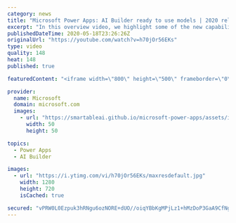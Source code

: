 ```yaml
---
category: news
title: "Microsoft Power Apps: AI Builder ready to use models | 2020 release wave 1 overview"
excerpt: "In this overview video, we highlight some of the new capabilities included in the latest update to Microsoft Power Apps, AI Builder ready to use models.     Here are the capabilities covered:   • Entity extraction helps you by identifying and extracting people, dates, places, locations, etc. from text"
publishedDateTime: 2020-05-18T23:26:26Z
originalUrl: "https://youtube.com/watch?v=h70jOr56EKs"
type: video
quality: 148
heat: 148
published: true

featuredContent: "<iframe width=\"800\" height=\"500\" frameborder=\"0\" src=\"https://www.youtube.com/embed/h70jOr56EKs\" allow=\"accelerometer; autoplay; encrypted-media; gyroscope; picture-in-picture\" allowfullscreen></iframe>"

provider:
  name: Microsoft
  domain: microsoft.com
  images:
    - url: "https://smartableai.github.io/microsoft-power-apps/assets/images/organizations/microsoft.com-50x50.jpg"
      width: 50
      height: 50

topics:
  - Power Apps
  - AI Builder

images:
  - url: "https://i.ytimg.com/vi/h70jOr56EKs/maxresdefault.jpg"
    width: 1280
    height: 720
    isCached: true

secured: "vPRW0L0Ezpuk3hRNgu6ozNORE+dUO//oiqYBbKgMPjLz1+hMzDoP3GaA9CfNgrSyZSZzG7KvpkucwT2SvDlkAZd3wfoKGAaQH2J4uljWOgxRM/Nc/+BJr5yPH5b0XkR6iKP1lsmKfhwRSqMPVgCjVGWF8liiR/LfMFGVY7CBtkwEP15s0rjO1PXzhxaUuxZzQ6g/b1kqm379vBmdQc4TILejQrKVyr0QWL9rZuoj7TUgHbDjsGbXIU7ZVzQ71GQiUA7OV/EzFiFyy8b3vxn82KXrVBJDK07rwW0dQCHGhfSF4Xtnw0urk5s+jNNkFSD8o0Y8CaDHou94tIRTvOTRP3zbz4RiByu2tBPO8hiF1wCABrEQjn1++IQjg8JxWbAiuGwc9LwwZcEObJGIpnX3HVp6mRgFQC6Y8hWGXeqtc6g=;sZMYo1MaOL2rTe5OSgsWUA=="
---
```


